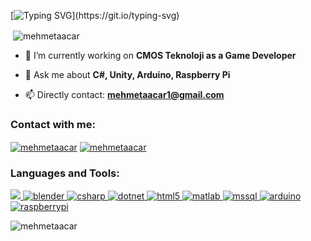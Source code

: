 [![Typing SVG](https://readme-typing-svg.demolab.com?font=Fira+Code&size=19&pause=1000&color=E5F700&background=FF000000&width=435&lines=Hi!+I'm+Mehmet.;I'm+Game+Developer+from+Turkey.;And+also+Mechatronics+Engineer+too.)](https://git.io/typing-svg)
<p>&nbsp;<img align="center" src="https://github-readme-stats.vercel.app/api?username=mehmetaacar&theme=highcontrast&show_icons=true&locale=en" alt="mehmetaacar" /></p>


- 🔭 I’m currently working on **CMOS Teknoloji as a Game Developer**

- 💬 Ask me about **C#, Unity, Arduino, Raspberry Pi**

- 📫 Directly contact: **mehmetaacar1@gmail.com**

<h3 align="left">Contact with me: </h3>
<p align="left">
<a href="https://twitter.com/mehmetaacar" target="blank"><img align="center" src="https://img.shields.io/static/v1?logo=twitter&label=&message=Twitter&color=blue" alt="mehmetaacar"/></a>
<a href="https://linkedin.com/in/mehmetaacar" target="blank"><img align="center" src="https://img.shields.io/static/v1?logo=linkedin&label=&message=LinkedIn&color=darkblue" alt="mehmetaacar"/></a>

</p>

<h3 align="left">Languages and Tools:</h3>

<p align="left"> <a href="https://unity.com/" target="_blank" rel="noreferrer"> <img src="https://img.shields.io/static/v1?logo=unity&label=&message=Unity&color=lightgray"/> </a>  <a href="https://www.blender.org/" target="_blank" rel="noreferrer"> <img src="https://img.shields.io/static/v1?logo=blender&label=&message=Blender&color=black" alt="blender"/> </a> <a href="https://www.w3schools.com/cs/" target="_blank" rel="noreferrer"> <img src="https://img.shields.io/static/v1?logo=csharp&label=&message=C%23&color=purple" alt="csharp"/> </a> <a href="https://dotnet.microsoft.com/" target="_blank" rel="noreferrer"> <img src="https://img.shields.io/static/v1?logo=dotnet&label=&message=.NET&color=yellow" alt="dotnet"/> </a> <a href="https://www.w3.org/html/" target="_blank" rel="noreferrer"> <img src="https://img.shields.io/static/v1?logo=html5&label=&message=HTML&color=darkgreen" alt="html5"/>  </a> <a href="https://www.mathworks.com/" target="_blank" rel="noreferrer"> <img src="https://img.shields.io/static/v1?logo=matrix&label=&message=Matlab&color=blue" alt="matlab"/> </a> <a href="https://www.microsoft.com/en-us/sql-server" target="_blank" rel="noreferrer"> <img src="https://img.shields.io/static/v1?logo=microsoftsqlserver&label=&message=SQL&color=orange" alt="mssql"/> </a> <a href="https://www.arduino.cc/" target="_blank" rel="noreferrer"> <img src="https://img.shields.io/static/v1?logo=arduino&label=&message=Arduino&color=white" alt="arduino"/> </a> <a href="https://www.raspberrypi.org" target="_blank" rel="noreferrer"> <img src="https://img.shields.io/static/v1?logo=raspberrypi&label=&message=Raspberry%20Pi&color=darkred" alt="raspberrypi"/> </a> </p>


<p><img align="center" src="https://github-readme-streak-stats.herokuapp.com/?user=mehmetaacar&theme=highcontrast&" alt="mehmetaacar" /></p>

